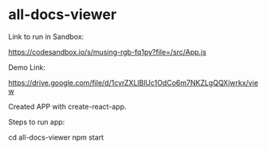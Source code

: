 # all-docs-viewer

Link to run in Sandbox: 

https://codesandbox.io/s/musing-rgb-fq1py?file=/src/App.js

Demo Link:

https://drive.google.com/file/d/1cvrZXLlBlUc1OdCo6m7NKZLgQQXjwrkx/view

Created APP with create-react-app.

Steps to run app: 

cd all-docs-viewer
npm start


